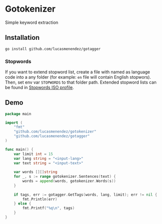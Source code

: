 # Gotokenizer
Simple keyword extraction

## Installation
```bash
go install github.com/lucasmenendez/gotagger
```

### Stopwords
If you want to extend stopword list, create a file with named as language code into a any folder (for example: `en` file will contain English stopwors). Then, set env var `STOPWORDS` to that folder path.
Extended stopword lists can be found in [Stopwords ISO profile](https://github.com/stopwords-iso).

## Demo
````go
package main

import (
    "fmt"
    "github.com/lucasmenendez/gotokenizer"
    "github.com/lucasmenendez/gotagger"
)

func main() {
    var limit int = 15
    var lang string = "<input-lang>"
    var text string = "<input-text>"
    
    var words [][]string
    for _, s := range gotokenizer.Sentences(text) {
        words = append(words, gotokenizer.Words(s))
    }
    
    if tags, err := gotagger.GetTags(words, lang, limit); err != nil {
        fmt.Println(err)
    } else {
        fmt.Printf("%q\n", tags)
    }
}
````